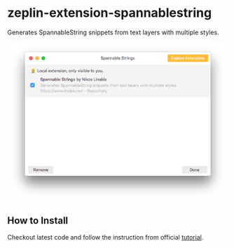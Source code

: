 # zeplin-extension-spannablestring

Generates SpannableString snippets from text layers with multiple styles.

<p align="center">
  <img src=".github/zeplin-spannable-strings-extension.png" />
</p>

## How to Install
Checkout latest code and follow the instruction from official [tutorial](https://github.com/zeplin/zeplin-extension-documentation/blob/master/tutorial.md#adding-a-local-extension).
